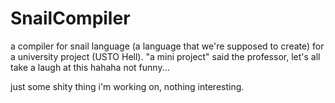 # SnailCompiler
a compiler for snail language (a language that we're supposed to create) for a university project (USTO Hell).
"a mini project" said the professor, let's all take a laugh at this hahaha not funny...

just some shity thing i'm working on, nothing interesting.
